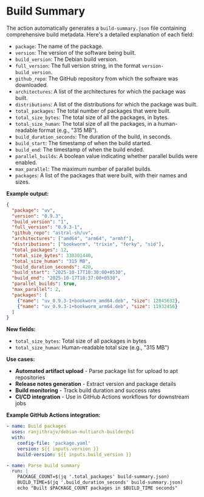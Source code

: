 # Build Summary

The action automatically generates a `build-summary.json` file containing comprehensive build metadata. Here's a detailed explanation of each field:

*   `package`: The name of the package.
*   `version`: The version of the software being built.
*   `build_version`: The Debian build version.
*   `full_version`: The full version string, in the format `version-build_version`.
*   `github_repo`: The GitHub repository from which the software was downloaded.
*   `architectures`: A list of the architectures for which the package was built.
*   `distributions`: A list of the distributions for which the package was built.
*   `total_packages`: The total number of packages that were built.
*   `total_size_bytes`: The total size of all the packages, in bytes.
*   `total_size_human`: The total size of all the packages, in a human-readable format (e.g., "315 MB").
*   `build_duration_seconds`: The duration of the build, in seconds.
*   `build_start`: The timestamp of when the build started.
*   `build_end`: The timestamp of when the build ended.
*   `parallel_builds`: A boolean value indicating whether parallel builds were enabled.
*   `max_parallel`: The maximum number of parallel builds.
*   `packages`: A list of the packages that were built, with their names and sizes.

**Example output:**
```json
{
  "package": "uv",
  "version": "0.9.3",
  "build_version": "1",
  "full_version": "0.9.3-1",
  "github_repo": "astral-sh/uv",
  "architectures": ["amd64", "arm64", "armhf"],
  "distributions": ["bookworm", "trixie", "forky", "sid"],
  "total_packages": 12,
  "total_size_bytes": 330301440,
  "total_size_human": "315 MB",
  "build_duration_seconds": 420,
  "build_start": "2025-10-17T10:30:00+0530",
  "build_end": "2025-10-17T10:37:00+0530",
  "parallel_builds": true,
  "max_parallel": 2,
  "packages": [
    {"name": "uv_0.9.3-1+bookworm_amd64.deb", "size": 12845632},
    {"name": "uv_0.9.3-1+bookworm_arm64.deb", "size": 11932456}
  ]
}
```

**New fields:**
- `total_size_bytes`: Total size of all packages in bytes
- `total_size_human`: Human-readable total size (e.g., "315 MB")

**Use cases:**
- **Automated artifact upload** - Parse package list for upload to apt repositories
- **Release notes generation** - Extract version and package details
- **Build monitoring** - Track build duration and success rates
- **CI/CD integration** - Use in GitHub Actions workflows for downstream jobs

**Example GitHub Actions integration:**
```yaml
- name: Build packages
  uses: ranjithrajv/debian-multiarch-builder@v1
  with:
    config-file: 'package.yaml'
    version: ${{ inputs.version }}
    build-version: ${{ inputs.build_version }}

- name: Parse build summary
  run: |
    PACKAGE_COUNT=$(jq '.total_packages' build-summary.json)
    BUILD_TIME=$(jq '.build_duration_seconds' build-summary.json)
    echo "Built $PACKAGE_COUNT packages in $BUILD_TIME seconds"
```
